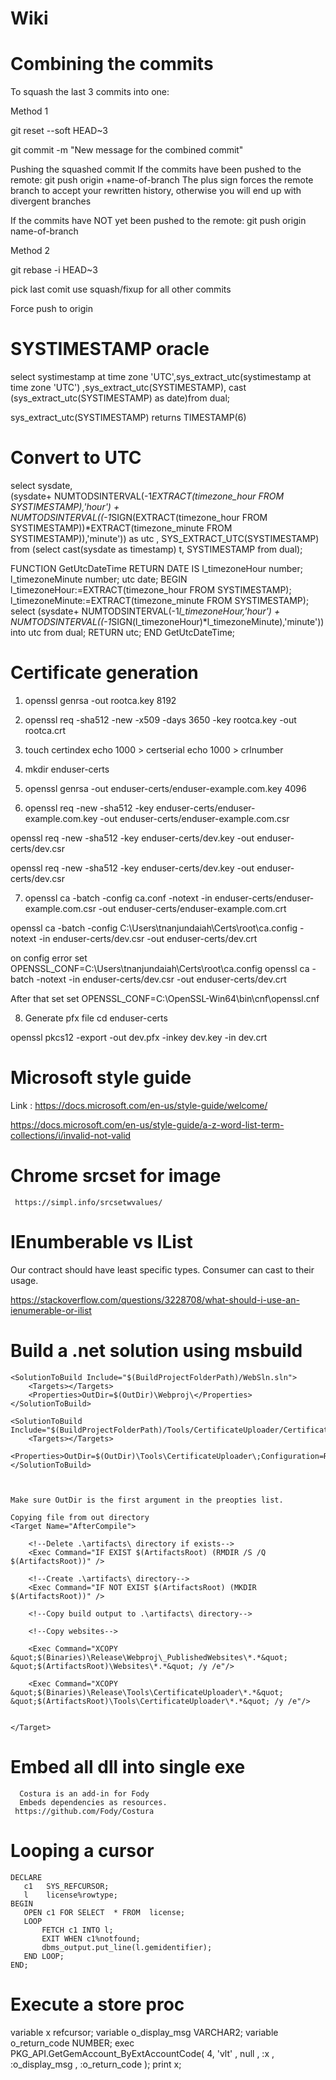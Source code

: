 # Wiki

# Combining the commits
To squash the last 3 commits into one:

Method 1

git reset --soft HEAD~3

git commit -m "New message for the combined commit"

Pushing the squashed commit
If the commits have been pushed to the remote:
git push origin +name-of-branch
The plus sign forces the remote branch to accept your rewritten history, otherwise you will end up with divergent branches

If the commits have NOT yet been pushed to the remote:
git push origin name-of-branch


Method 2

git rebase -i HEAD~3

pick last comit
use squash/fixup for all other commits

Force push to origin

# SYSTIMESTAMP oracle

select systimestamp at time zone 'UTC',sys_extract_utc(systimestamp at time zone 'UTC') ,sys_extract_utc(SYSTIMESTAMP), cast (sys_extract_utc(SYSTIMESTAMP) as date)from dual;

sys_extract_utc(SYSTIMESTAMP) returns TIMESTAMP(6)

# Convert to UTC
 select sysdate,      
      (sysdate+ NUMTODSINTERVAL(-1*EXTRACT(timezone_hour FROM SYSTIMESTAMP),'hour') +  NUMTODSINTERVAL((-1*SIGN(EXTRACT(timezone_hour FROM SYSTIMESTAMP))*EXTRACT(timezone_minute FROM SYSTIMESTAMP)),'minute')) as utc ,
        SYS_EXTRACT_UTC(SYSTIMESTAMP) from (select cast(sysdate as timestamp) t, SYSTIMESTAMP from dual);
        
FUNCTION GetUtcDateTime
  RETURN DATE
  IS
  l_timezoneHour number;
  l_timezoneMinute number;
  utc date;
  BEGIN
  l_timezoneHour:=EXTRACT(timezone_hour FROM SYSTIMESTAMP);
  l_timezoneMinute:=EXTRACT(timezone_minute FROM SYSTIMESTAMP);
  select (sysdate+ NUMTODSINTERVAL(-1*l_timezoneHour,'hour') +  NUMTODSINTERVAL((-1*SIGN(l_timezoneHour)*l_timezoneMinute),'minute')) into utc from dual;
  RETURN utc;
  END GetUtcDateTime;
  
 
     
# Certificate generation

1. openssl genrsa -out rootca.key 8192

2. openssl req -sha512 -new -x509 -days 3650 -key rootca.key -out rootca.crt

3. touch certindex
echo 1000 > certserial
echo 1000 > crlnumber

4. mkdir enduser-certs

5. openssl genrsa -out enduser-certs/enduser-example.com.key 4096

6. openssl req -new -sha512 -key enduser-certs/enduser-example.com.key -out enduser-certs/enduser-example.com.csr

openssl req -new -sha512 -key enduser-certs/dev.key -out enduser-certs/dev.csr

openssl req -new -sha512 -key enduser-certs/dev.key -out enduser-certs/dev.csr


7. openssl ca -batch -config ca.conf -notext -in enduser-certs/enduser-example.com.csr -out enduser-certs/enduser-example.com.crt

openssl ca -batch -config C:\Users\tnanjundaiah\Certs\root\ca.config -notext -in enduser-certs/dev.csr -out enduser-certs/dev.crt

on config error
set OPENSSL_CONF=C:\Users\tnanjundaiah\Certs\root\ca.config
openssl ca -batch -notext -in enduser-certs/dev.csr -out enduser-certs/dev.crt

After that set
set OPENSSL_CONF=C:\OpenSSL-Win64\bin\cnf\openssl.cnf

8. Generate pfx file
cd enduser-certs
 
openssl pkcs12 -export -out dev.pfx -inkey dev.key -in dev.crt


# Microsoft style guide
  
  Link :  https://docs.microsoft.com/en-us/style-guide/welcome/
  
  https://docs.microsoft.com/en-us/style-guide/a-z-word-list-term-collections/i/invalid-not-valid
  
# Chrome srcset for image 

     https://simpl.info/srcsetwvalues/
     
# IEnumberable vs IList
Our contract should have least specific types. Consumer can cast to their usage.

https://stackoverflow.com/questions/3228708/what-should-i-use-an-ienumerable-or-ilist

# Build a .net solution using msbuild

    <SolutionToBuild Include="$(BuildProjectFolderPath)/WebSln.sln">
        <Targets></Targets>
        <Properties>OutDir=$(OutDir)\Webproj\</Properties>
    </SolutionToBuild>
    
    <SolutionToBuild Include="$(BuildProjectFolderPath)/Tools/CertificateUploader/CertificateUploader.csproj">
        <Targets></Targets>
        <Properties>OutDir=$(OutDir)\Tools\CertificateUploader\;Configuration=Release;Platform=AnyCPU</Properties>
    </SolutionToBuild>
    
    
    
    Make sure OutDir is the first argument in the preopties list.
    
    Copying file from out directory
    <Target Name="AfterCompile">
		
		<!--Delete .\artifacts\ directory if exists-->
		<Exec Command="IF EXIST $(ArtifactsRoot) (RMDIR /S /Q $(ArtifactsRoot))" />
		
		<!--Create .\artifacts\ directory-->
		<Exec Command="IF NOT EXIST $(ArtifactsRoot) (MKDIR $(ArtifactsRoot))" />
		
		<!--Copy build output to .\artifacts\ directory-->
		
		<!--Copy websites-->
		
		<Exec Command="XCOPY &quot;$(Binaries)\Release\Webproj\_PublishedWebsites\*.*&quot; &quot;$(ArtifactsRoot)\Websites\*.*&quot; /y /e"/>
			
		<Exec Command="XCOPY &quot;$(Binaries)\Release\Tools\CertificateUploader\*.*&quot; &quot;$(ArtifactsRoot)\Tools\CertificateUploader\*.*&quot; /y /e"/>
		
		
	</Target>
	
	
# Embed all dll into single exe
      Costura is an add-in for Fody
      Embeds dependencies as resources.
     https://github.com/Fody/Costura
 
# Looping a cursor
	DECLARE
	   c1   SYS_REFCURSOR;
	   l    license%rowtype;
	BEGIN
	   OPEN c1 FOR SELECT  * FROM  license;
	   LOOP
	       FETCH c1 INTO l;
	       EXIT WHEN c1%notfound;
	       dbms_output.put_line(l.gemidentifier);
	   END LOOP;
	END;
    
# Execute a store proc
  variable x refcursor;
     variable  o_display_msg VARCHAR2;
    variable o_return_code  NUMBER;
    exec  PKG_API.GetGemAccount_ByExtAccountCode(    4,    'vlt'      ,	null			,    :x                   ,    :o_display_msg              ,   :o_return_code            );
print x;
